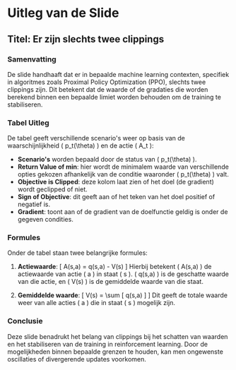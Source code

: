 # Uitleg van de Slide

## Titel: Er zijn slechts twee clippings

### Samenvatting
De slide handhaaft dat er in bepaalde machine learning contexten, specifiek in algoritmes zoals Proximal Policy Optimization (PPO), slechts twee clippings zijn. Dit betekent dat de waarde of de gradaties die worden berekend binnen een bepaalde limiet worden behouden om de training te stabiliseren.

### Tabel Uitleg
De tabel geeft verschillende scenario's weer op basis van de waarschijnlijkheid \( p_t(\theta) \) en de actie \( A_t \):

- **Scenario's** worden bepaald door de status van \( p_t(\theta) \).
- **Return Value of min**: hier wordt de minimalem waarde van verschillende opties gekozen afhankelijk van de conditie waaronder \( p_t(\theta) \) valt.
- **Objective is Clipped**: deze kolom laat zien of het doel (de gradient) wordt geclipped of niet.
- **Sign of Objective**: dit geeft aan of het teken van het doel positief of negatief is.
- **Gradient**: toont aan of de gradient van de doelfunctie geldig is onder de gegeven condities.

### Formules
Onder de tabel staan twee belangrijke formules:

1. **Actiewaarde**:
   \[
   A(s,a) = q(s,a) - V(s)
   \]
   Hierbij betekent \( A(s,a) \) de actiewaarde van actie \( a \) in staat \( s \). \( q(s,a) \) is de geschatte waarde van die actie, en \( V(s) \) is de gemiddelde waarde van die staat.

2. **Gemiddelde waarde**:
   \[
   V(s) = \sum [ q(s,a) ]
   \]
   Dit geeft de totale waarde weer van alle acties \( a \) die in staat \( s \) mogelijk zijn.

### Conclusie
Deze slide benadrukt het belang van clippings bij het schatten van waarden en het stabiliseren van de training in reinforcement learning. Door de mogelijkheden binnen bepaalde grenzen te houden, kan men ongewenste oscillaties of divergerende updates voorkomen.